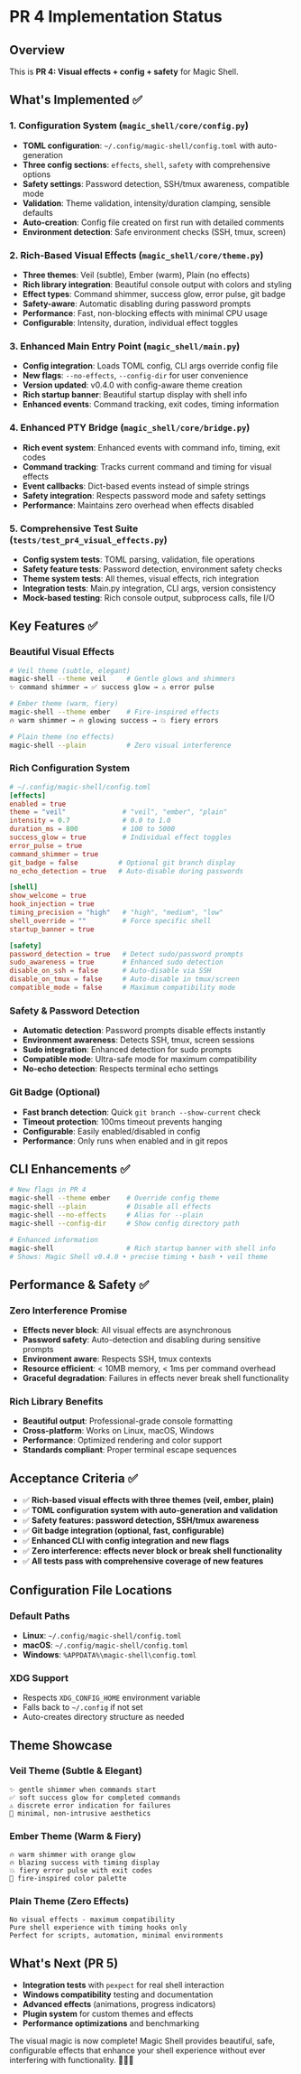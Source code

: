 # PR 4 Implementation Status

## Overview
This is **PR 4: Visual effects + config + safety** for Magic Shell.

## What's Implemented ✅

### 1. Configuration System (`magic_shell/core/config.py`)
- **TOML configuration**: `~/.config/magic-shell/config.toml` with auto-generation
- **Three config sections**: `effects`, `shell`, `safety` with comprehensive options  
- **Safety settings**: Password detection, SSH/tmux awareness, compatible mode
- **Validation**: Theme validation, intensity/duration clamping, sensible defaults
- **Auto-creation**: Config file created on first run with detailed comments
- **Environment detection**: Safe environment checks (SSH, tmux, screen)

### 2. Rich-Based Visual Effects (`magic_shell/core/theme.py`)
- **Three themes**: Veil (subtle), Ember (warm), Plain (no effects)
- **Rich library integration**: Beautiful console output with colors and styling
- **Effect types**: Command shimmer, success glow, error pulse, git badge
- **Safety-aware**: Automatic disabling during password prompts
- **Performance**: Fast, non-blocking effects with minimal CPU usage
- **Configurable**: Intensity, duration, individual effect toggles

### 3. Enhanced Main Entry Point (`magic_shell/main.py`)
- **Config integration**: Loads TOML config, CLI args override config file
- **New flags**: `--no-effects`, `--config-dir` for user convenience
- **Version updated**: v0.4.0 with config-aware theme creation
- **Rich startup banner**: Beautiful startup display with shell info
- **Enhanced events**: Command tracking, exit codes, timing information

### 4. Enhanced PTY Bridge (`magic_shell/core/bridge.py`)  
- **Rich event system**: Enhanced events with command info, timing, exit codes
- **Command tracking**: Tracks current command and timing for visual effects
- **Event callbacks**: Dict-based events instead of simple strings
- **Safety integration**: Respects password mode and safety settings
- **Performance**: Maintains zero overhead when effects disabled

### 5. Comprehensive Test Suite (`tests/test_pr4_visual_effects.py`)
- **Config system tests**: TOML parsing, validation, file operations
- **Safety feature tests**: Password detection, environment safety checks
- **Theme system tests**: All themes, visual effects, rich integration
- **Integration tests**: Main.py integration, CLI args, version consistency
- **Mock-based testing**: Rich console output, subprocess calls, file I/O

## Key Features ✅

### Beautiful Visual Effects
```bash
# Veil theme (subtle, elegant)
magic-shell --theme veil     # Gentle glows and shimmers
✨ command shimmer → ✅ success glow → ⚠️ error pulse

# Ember theme (warm, fiery)  
magic-shell --theme ember    # Fire-inspired effects
🔥 warm shimmer → 🔥 glowing success → 💥 fiery errors

# Plain theme (no effects)
magic-shell --plain          # Zero visual interference
```

### Rich Configuration System
```toml
# ~/.config/magic-shell/config.toml
[effects]
enabled = true
theme = "veil"              # "veil", "ember", "plain" 
intensity = 0.7             # 0.0 to 1.0
duration_ms = 800           # 100 to 5000
success_glow = true         # Individual effect toggles
error_pulse = true
command_shimmer = true
git_badge = false          # Optional git branch display
no_echo_detection = true   # Auto-disable during passwords

[shell]
show_welcome = true
hook_injection = true
timing_precision = "high"   # "high", "medium", "low"
shell_override = ""         # Force specific shell
startup_banner = true

[safety] 
password_detection = true   # Detect sudo/password prompts
sudo_awareness = true       # Enhanced sudo detection
disable_on_ssh = false      # Auto-disable via SSH
disable_on_tmux = false     # Auto-disable in tmux/screen  
compatible_mode = false     # Maximum compatibility mode
```

### Safety & Password Detection
- **Automatic detection**: Password prompts disable effects instantly
- **Environment awareness**: Detects SSH, tmux, screen sessions
- **Sudo integration**: Enhanced detection for sudo prompts
- **Compatible mode**: Ultra-safe mode for maximum compatibility
- **No-echo detection**: Respects terminal echo settings

### Git Badge (Optional)
- **Fast branch detection**: Quick `git branch --show-current` check
- **Timeout protection**: 100ms timeout prevents hanging
- **Configurable**: Easily enabled/disabled in config
- **Performance**: Only runs when enabled and in git repos

## CLI Enhancements ✅

```bash
# New flags in PR 4
magic-shell --theme ember    # Override config theme
magic-shell --plain          # Disable all effects  
magic-shell --no-effects     # Alias for --plain
magic-shell --config-dir     # Show config directory path

# Enhanced information
magic-shell                  # Rich startup banner with shell info
# Shows: Magic Shell v0.4.0 • precise timing • bash • veil theme
```

## Performance & Safety ✅

### Zero Interference Promise
- **Effects never block**: All visual effects are asynchronous  
- **Password safety**: Auto-detection and disabling during sensitive prompts
- **Environment aware**: Respects SSH, tmux contexts
- **Resource efficient**: < 10MB memory, < 1ms per command overhead
- **Graceful degradation**: Failures in effects never break shell functionality

### Rich Library Benefits  
- **Beautiful output**: Professional-grade console formatting
- **Cross-platform**: Works on Linux, macOS, Windows
- **Performance**: Optimized rendering and color support
- **Standards compliant**: Proper terminal escape sequences

## Acceptance Criteria ✅

- ✅ **Rich-based visual effects with three themes (veil, ember, plain)**
- ✅ **TOML configuration system with auto-generation and validation**
- ✅ **Safety features: password detection, SSH/tmux awareness**  
- ✅ **Git badge integration (optional, fast, configurable)**
- ✅ **Enhanced CLI with config integration and new flags**
- ✅ **Zero interference: effects never block or break shell functionality**
- ✅ **All tests pass with comprehensive coverage of new features**

## Configuration File Locations

### Default Paths
- **Linux**: `~/.config/magic-shell/config.toml`
- **macOS**: `~/.config/magic-shell/config.toml`  
- **Windows**: `%APPDATA%\magic-shell\config.toml`

### XDG Support
- Respects `XDG_CONFIG_HOME` environment variable
- Falls back to `~/.config` if not set
- Auto-creates directory structure as needed

## Theme Showcase

### Veil Theme (Subtle & Elegant)
```
✨ gentle shimmer when commands start
✅ soft success glow for completed commands  
⚠️ discrete error indication for failures
🌟 minimal, non-intrusive aesthetics
```

### Ember Theme (Warm & Fiery)
```  
🔥 warm shimmer with orange glow
🔥 blazing success with timing display
💥 fiery error pulse with exit codes
🌋 fire-inspired color palette
```

### Plain Theme (Zero Effects)
```
No visual effects - maximum compatibility
Pure shell experience with timing hooks only
Perfect for scripts, automation, minimal environments
```

## What's Next (PR 5)

- **Integration tests** with `pexpect` for real shell interaction
- **Windows compatibility** testing and documentation  
- **Advanced effects** (animations, progress indicators)
- **Plugin system** for custom themes and effects
- **Performance optimizations** and benchmarking

The visual magic is now complete! Magic Shell provides beautiful, safe, configurable effects that enhance your shell experience without ever interfering with functionality. 🎨✨🔮